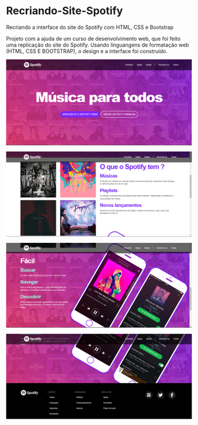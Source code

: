 # Recriando-Site-Spotify
Recriando a interface do  site do Spotify com HTML, CSS e Bootstrap

Projeto com a ajuda de um curso de desenvolvimento web, que foi feito uma replicação do site do Spotify.
Usando linguangens de formatação web (HTML, CSS E BOOTSTRAP), o design e a interface foi construído.

![](Projeto%20Spotify/Imagens%20do%20projeto/imagem01.PNG)

![](Projeto%20Spotify/Imagens%20do%20projeto/imagem02.PNG)

![](Projeto%20Spotify/Imagens%20do%20projeto/imagem03.PNG)

![](Projeto%20Spotify/Imagens%20do%20projeto/imagem04.PNG)
